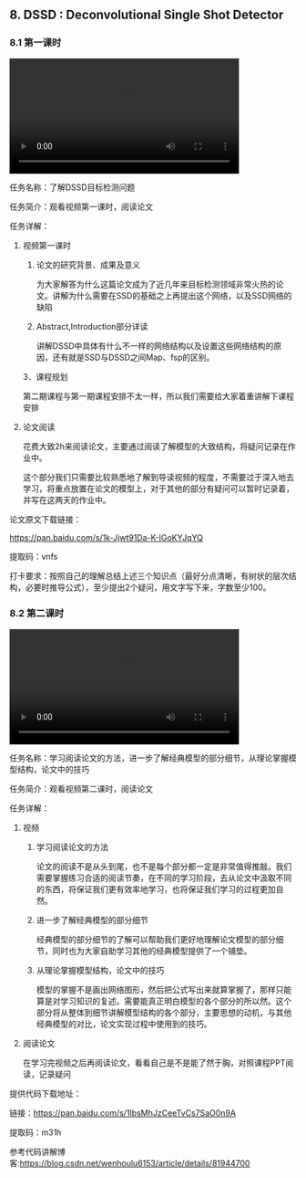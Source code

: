 ## 8. DSSD : Deconvolutional Single Shot Detector

### 8.1 第一课时

<video width=80%  controls >
	<source type="video/mp4" src="008-dssd-deconvolutional-single-shot-detector/008-1.mp4">
</video>

任务名称：了解DSSD目标检测问题

任务简介：观看视频第一课时，阅读论文

任务详解：

1. 视频第一课时
   1.    论文的研究背景、成果及意义

         为大家解答为什么这篇论文成为了近几年来目标检测领域非常火热的论文。讲解为什么需要在SSD的基础之上再提出这个网络，以及SSD网络的缺陷

   2.    Abstract,Introduction部分详读

         讲解DSSD中具体有什么不一样的网络结构以及设置这些网络结构的原因，还有就是SSD与DSSD之间Map、fsp的区别。

   3．课程规划

   ​	第二期课程与第一期课程安排不太一样，所以我们需要给大家着重讲解下课程安排 

2. 论文阅读

   花费大致2h来阅读论文，主要通过阅读了解模型的大致结构，将疑问记录在作业中。

   这个部分我们只需要比较熟悉地了解到导读视频的程度，不需要过于深入地去学习，将重点放置在论文的模型上，对于其他的部分有疑问可以暂时记录着，并写在这两天的作业中。

论文原文下载链接：

https://pan.baidu.com/s/1k-Jjwt91Da-K-IGoKYJqYQ 

提取码：vnfs 

打卡要求：按照自己的理解总结上述三个知识点（最好分点清晰，有树状的层次结构，必要时推导公式），至少提出2个疑问，用文字写下来，字数至少100。

### 8.2 第二课时

<video width=80%  controls >
	<source type="video/mp4" src="008-dssd-deconvolutional-single-shot-detector/008-2.mp4">
</video>

任务名称：学习阅读论文的方法，进一步了解经典模型的部分细节，从理论掌握模型结构，论文中的技巧

任务简介：观看视频第二课时，阅读论文

任务详解：

1. 视频

   1. 学习阅读论文的方法

      论文的阅读不是从头到尾，也不是每个部分都一定是非常值得推敲。我们需要掌握练习合适的阅读节奏，在不同的学习阶段，去从论文中汲取不同的东西，将保证我们更有效率地学习，也将保证我们学习的过程更加自然。

   2. 进一步了解经典模型的部分细节

      经典模型的部分细节的了解可以帮助我们更好地理解论文模型的部分细节，同时也为大家自助学习其他的经典模型提供了一个铺垫。

   3. 从理论掌握模型结构，论文中的技巧

      模型的掌握不是画出网络图形，然后把公式写出来就算掌握了，那样只能算是对学习知识的复述。需要能真正明白模型的各个部分的所以然。这个部分将从整体到细节讲解模型结构的各个部分，主要思想的动机，与其他经典模型的对比，论文实现过程中使用到的技巧。

2. 阅读论文

   在学习完视频之后再阅读论文，看看自己是不是能了然于胸，对照课程PPT阅读，记录疑问

提供代码下载地址：

链接：https://pan.baidu.com/s/1IbsMhJzCeeTvCs7SaO0n9A 

提取码：m31h 

参考代码讲解博客:https://blog.csdn.net/wenhoulu6153/article/details/81944700